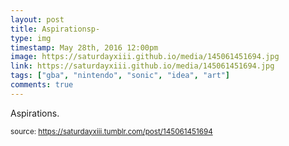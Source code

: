 ```yaml
---
layout: post
title: Aspirationsp-
type: img
timestamp: May 28th, 2016 12:00pm
image: https://saturdayxiii.github.io/media/145061451694.jpg
link: https://saturdayxiii.github.io/media/145061451694.jpg
tags: ["gba", "nintendo", "sonic", "idea", "art"]
comments: true
---
```


Aspirations.
 
  
<small>source: https://saturdayxiii.tumblr.com/post/145061451694</small>